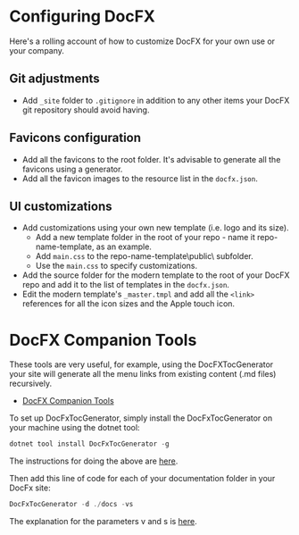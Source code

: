 # Configuring DocFX

Here's a rolling account of how to customize DocFX for your own use or your company.

## Git adjustments
- Add ``_site`` folder to ``.gitignore`` in addition to any other items your DocFX git repository should avoid having.

## Favicons configuration
- Add all the favicons to the root folder.  It's advisable to generate all the favicons using a generator.
- Add all the favicon images to the resource list in the ``docfx.json``.

## UI customizations
- Add customizations using your own new template (i.e. logo and its size).
    - Add a new template folder in the root of your repo - name it repo-name-template, as an example.
    - Add ``main.css`` to the repo-name-template\public\ subfolder.
    - Use the ``main.css`` to specify customizations.
- Add the source folder for the modern template to the root of your DocFX repo and add it to the list of templates in the ``docfx.json``.
- Edit the modern template's ``_master.tmpl`` and add all the ``<link>`` references for all the icon sizes and the Apple touch icon.

# DocFX Companion Tools

These tools are very useful, for example, using the DocFXTocGenerator your site will generate all the menu links from existing content (.md files) recursively.

- <a href="https://github.com/Ellerbach/docfx-companion-tools" target="window">DocFX Companion Tools</a>

To set up DocFxTocGenerator, simply install the DocFxTocGenerator on your machine using the dotnet tool:

```powershell
dotnet tool install DocFxTocGenerator -g
```

The instructions for doing the above are <a href="https://github.com/Ellerbach/docfx-companion-tools?tab=readme-ov-file" target="window">here</a>.

Then add this line of code for each of your documentation folder in your DocFx site:

```powershell
DocFxTocGenerator -d ./docs -vs
```

The explanation for the parameters v and s is <a href="https://github.com/Ellerbach/docfx-companion-tools/tree/main/src/DocFxTocGenerator">here</a>.